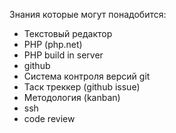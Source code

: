 Знания которые могут понадобится:
* Текстовый редактор
* PHP (php.net)
* PHP build in server
* github
* Система контроля версий git
* Таск треккер (github issue)
* Методология (kanban)
* ssh
* code review
